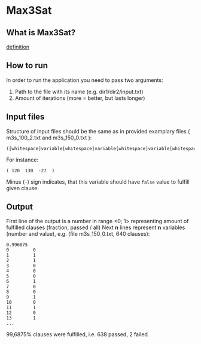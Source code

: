 # Max3Sat

## What is Max3Sat?
[definition](https://en.wikipedia.org/wiki/MAX-3SAT)

## How to run
In order to run the application you need to pass two arguments:
  1.  Path to the file with its name (e.g. dir1/dir2/input.txt)
  2.  Amount of iterations (more = better, but lasts longer)
  
## Input files

Structure of input files should be the same as in provided examplary files ( m3s_100_2.txt and  m3s_150_0.txt ):
```
([whitespace]variable[whitespace]variable[whitespace]variable[whitespace])
```
For instance:
```
( 120  130  -27  )
```

Minus (```-```) sign indicates, that this variable should have ```false``` value to fulfill given clause.

## Output
First line of the output is a number in range <0; 1> representing amount of fulfilled clauses (fraction, passed / all)
Next **n** lines represent **n** variables (number and value), e.g. (file m3s_150_0.txt, 640 clauses):
```
0.996875
0         0
1         1
2         1
3         0
4         0
5         0
6         1
7         0
8         0
9         1
10        0
11        1
12        0
13        1
...
```
99,6875% clauses were fulfilled, i.e. 638 passed, 2 failed.
